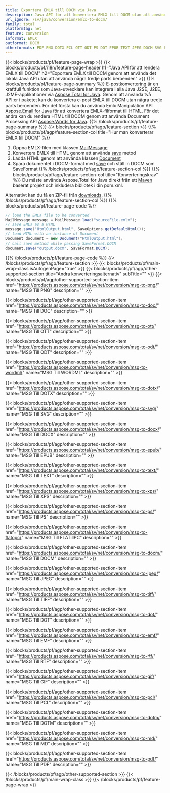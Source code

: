```yaml
---
title: Exportera EMLX till DOCM via Java
description: Java API för att konvertera EMLX till DOCM utan att använda Microsoft Word eller Outlook
url_ignore: /sv/java/conversion/emlx-to-docm/
family: total
platformtag: net
feature: conversion
informat: EMLX
outformat: DOCM
otherformats: PDF PNG DOTX PCL OTT ODT PS DOT EPUB TEXT JPEG DOCM SVG FLATOPC WORDML DOTM TIFF GIF MD XPS RTF DOCX DOC EMF
---
```

{{< blocks/products/pf/feature-page-wrap >}}
{{< blocks/products/pf/i18n/feature-page-header h1="Java API för att rendera EMLX till DOCM" h2="Exportera EMLX till DOCM genom att använda det lokala Java API utan att använda några tredje parts beroenden" >}}
{{% blocks/products/pf/feature-page-summary %}}
E-postkonvertering är en kraftfull funktion som Java-utvecklare kan integrera i alla Java J2SE, J2EE, J2ME-applikationer via [Aspose.Total for Java](https://products.aspose.com/total/java/). Genom att använda två API:er i paketet kan du konvertera e-post EMLX till DOCM utan några tredje parts beroenden. För det första kan du använda Emlx Manipulation API [Aspose.Email for Java](https://products.aspose.com/email/java/) för att konvertera EMLX-filformat till HTML. För det andra kan du rendera HTML till DOCM genom att använda Document Processing API [Aspose.Words for Java](https://products.aspose.com/words/java/).
{{% /blocks/products/pf/feature-page-summary  %}}
{{< blocks/products/pf/agp/feature-section >}}
{{% blocks/products/pf/agp/feature-section-col title="Hur man konverterar EMLX till DOCM" %}}
1. Öppna EMLX-filen med klassen [MailMessage](https://reference.aspose.com/email/java/com.aspose.email/mailmessage)
2. Konvertera EMLX till HTML genom att använda [save](https://reference.aspose.com/email/java/com.aspose.email/MailMessage#save(java.io.OutputStream,%20com.aspose.emlx.SaveOptions)) metod
3. Ladda HTML genom att använda klassen [Document](https://reference.aspose.com/words/java/com.aspose.words/Document)
4. Spara dokumentet i DOCM-format med [save](https://reference.aspose.com/words/java/com.aspose.words/Document#save(java.lang.String,com.aspose.words.SaveOptions)) och ställ in DOCM som SaveFormat
{{% /blocks/products/pf/agp/feature-section-col %}}
{{% blocks/products/pf/agp/feature-section-col title="Konverteringskrav" %}}
Du måste använda Aspose.Total för Java direkt från ett [Maven](https://repository.aspose.com/webapp/#/artifacts/browse/tree/General/repo/com/aspose/aspose-total) baserat projekt och inkludera bibliotek i din pom.xml.

Alternativt kan du få en ZIP-fil från [downloads](https://releases.aspose.comtotal/java).
{{% /blocks/products/pf/agp/feature-section-col %}}
{{% blocks/products/pf/feature-page-code %}}
```cs
// load the EMLX file to be converted
MailMessage message = MailMessage.load("sourceFile.emlx"); 
// save EMLX as a HTML 
message.save("HtmlOutput.html", SaveOptions.getDefaultHtml());
// load HTML with an instance of Document
Document document = new Document("HtmlOutput.html");
// call save method while passing SaveFormat.DOCM
document.save("output.docm", SaveFormat.DOCM);   
```
{{% /blocks/products/pf/feature-page-code %}}
{{< /blocks/products/pf/agp/feature-section >}}
{{< blocks/products/pf/main-wrap-class isAutogenPage="true" >}}
{{< blocks/products/pf/agp/other-supported-section title="Andra konverteringsalternativ" subTitle="" >}}
{{< blocks/products/pf/agp/other-supported-section-item href="https://products.aspose.com/total/sv/net/conversion/msg-to-png/" name="MSG Till PNG" description="" >}}

{{< blocks/products/pf/agp/other-supported-section-item href="https://products.aspose.com/total/sv/net/conversion/msg-to-doc/" name="MSG Till DOC" description="" >}}

{{< blocks/products/pf/agp/other-supported-section-item href="https://products.aspose.com/total/sv/net/conversion/msg-to-ott/" name="MSG Till OTT" description="" >}}

{{< blocks/products/pf/agp/other-supported-section-item href="https://products.aspose.com/total/sv/net/conversion/msg-to-odt/" name="MSG Till ODT" description="" >}}

{{< blocks/products/pf/agp/other-supported-section-item href="https://products.aspose.com/total/sv/net/conversion/msg-to-wordml/" name="MSG Till WORDML" description="" >}}

{{< blocks/products/pf/agp/other-supported-section-item href="https://products.aspose.com/total/sv/net/conversion/msg-to-dotx/" name="MSG Till DOTX" description="" >}}

{{< blocks/products/pf/agp/other-supported-section-item href="https://products.aspose.com/total/sv/net/conversion/msg-to-svg/" name="MSG Till SVG" description="" >}}

{{< blocks/products/pf/agp/other-supported-section-item href="https://products.aspose.com/total/sv/net/conversion/msg-to-docx/" name="MSG Till DOCX" description="" >}}

{{< blocks/products/pf/agp/other-supported-section-item href="https://products.aspose.com/total/sv/net/conversion/msg-to-epub/" name="MSG Till EPUB" description="" >}}

{{< blocks/products/pf/agp/other-supported-section-item href="https://products.aspose.com/total/sv/net/conversion/msg-to-text/" name="MSG Till TEXT" description="" >}}

{{< blocks/products/pf/agp/other-supported-section-item href="https://products.aspose.com/total/sv/net/conversion/msg-to-xps/" name="MSG Till XPS" description="" >}}

{{< blocks/products/pf/agp/other-supported-section-item href="https://products.aspose.com/total/sv/net/conversion/msg-to-ps/" name="MSG Till PS" description="" >}}

{{< blocks/products/pf/agp/other-supported-section-item href="https://products.aspose.com/total/sv/net/conversion/msg-to-flatopc/" name="MSG Till FLATillPC" description="" >}}

{{< blocks/products/pf/agp/other-supported-section-item href="https://products.aspose.com/total/sv/net/conversion/msg-to-docm/" name="MSG Till DOCM" description="" >}}

{{< blocks/products/pf/agp/other-supported-section-item href="https://products.aspose.com/total/sv/net/conversion/msg-to-jpeg/" name="MSG Till JPEG" description="" >}}

{{< blocks/products/pf/agp/other-supported-section-item href="https://products.aspose.com/total/sv/net/conversion/msg-to-tiff/" name="MSG Till TIFF" description="" >}}

{{< blocks/products/pf/agp/other-supported-section-item href="https://products.aspose.com/total/sv/net/conversion/msg-to-dot/" name="MSG Till DOT" description="" >}}

{{< blocks/products/pf/agp/other-supported-section-item href="https://products.aspose.com/total/sv/net/conversion/msg-to-emf/" name="MSG Till EMF" description="" >}}

{{< blocks/products/pf/agp/other-supported-section-item href="https://products.aspose.com/total/sv/net/conversion/msg-to-rtf/" name="MSG Till RTF" description="" >}}

{{< blocks/products/pf/agp/other-supported-section-item href="https://products.aspose.com/total/sv/net/conversion/msg-to-gif/" name="MSG Till GIF" description="" >}}

{{< blocks/products/pf/agp/other-supported-section-item href="https://products.aspose.com/total/sv/net/conversion/msg-to-pcl/" name="MSG Till PCL" description="" >}}

{{< blocks/products/pf/agp/other-supported-section-item href="https://products.aspose.com/total/sv/net/conversion/msg-to-dotm/" name="MSG Till DOTM" description="" >}}

{{< blocks/products/pf/agp/other-supported-section-item href="https://products.aspose.com/total/sv/net/conversion/msg-to-md/" name="MSG Till MD" description="" >}}

{{< blocks/products/pf/agp/other-supported-section-item href="https://products.aspose.com/total/sv/net/conversion/msg-to-pdf/" name="MSG Till PDF" description="" >}}


{{< /blocks/products/pf/agp/other-supported-section >}}
{{< /blocks/products/pf/main-wrap-class >}}
{{< /blocks/products/pf/feature-page-wrap >}}
